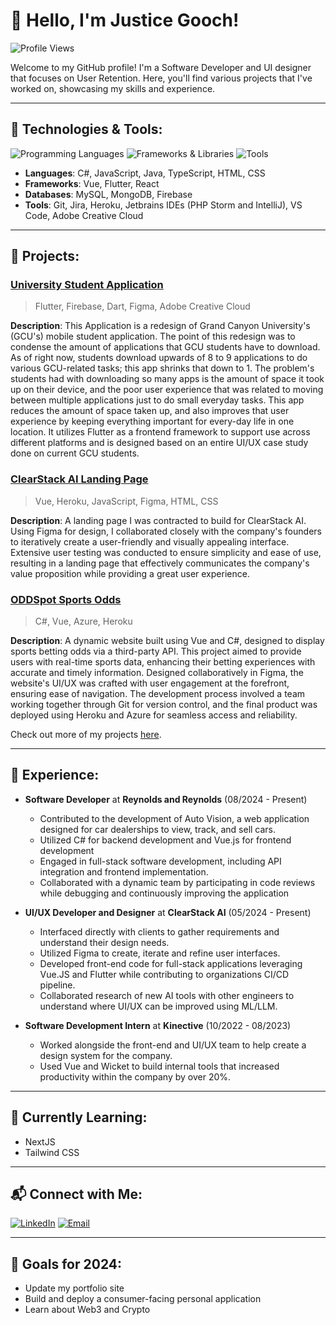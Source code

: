 # 👋 Hello, I'm Justice Gooch!

![Profile Views](https://komarev.com/ghpvc/?username=jugooch&color=blue)

Welcome to my GitHub profile! I'm a Software Developer and UI designer that focuses on User Retention. Here, you'll find various projects that I've worked on, showcasing my skills and experience.

---

## 🔧 Technologies & Tools:

![Programming Languages](https://skillicons.dev/icons?i=cs,java,javascript,typescript,html,css,dart)
![Frameworks & Libraries](https://skillicons.dev/icons?i=vue,flutter,react)
![Tools](https://skillicons.dev/icons?i=git,figma,heroku,azure,ai)

- **Languages**: C#, JavaScript, Java, TypeScript, HTML, CSS
- **Frameworks**: Vue, Flutter, React
- **Databases**: MySQL, MongoDB, Firebase
- **Tools**: Git, Jira, Heroku, Jetbrains IDEs (PHP Storm and IntelliJ), VS Code, Adobe Creative Cloud

---

## 🚀 Projects:

### [University Student Application](https://github.com/jugooch/gcu_student_app)
> Flutter, Firebase, Dart, Figma, Adobe Creative Cloud

**Description**: This Application is a redesign of Grand Canyon University's (GCU's) mobile student application. The point of this redesign was to condense the amount of applications that GCU students have to download. As of right now, students download upwards of 8 to 9 applications to do various GCU-related tasks; this app shrinks that down to 1. The problem's students had with downloading so many apps is the amount of space it took up on their device, and the poor user experience that was related to moving between multiple applications just to do small everyday tasks. This app reduces the amount of space taken up, and also improves that user experience by keeping everything important for every-day life in one location. It utilizes Flutter as a frontend framework to support use across different platforms and is designed based on an entire UI/UX case study done on current GCU students.

### [ClearStack AI Landing Page](https://www.clearstack.ai/)
> Vue, Heroku, JavaScript, Figma, HTML, CSS

**Description**: A landing page I was contracted to build for ClearStack AI. Using Figma for design, I collaborated closely with the company's founders to iteratively create a user-friendly and visually appealing interface. Extensive user testing was conducted to ensure simplicity and ease of use, resulting in a landing page that effectively communicates the company's value proposition while providing a great user experience.

### [ODDSpot Sports Odds](https://github.com/jugooch/ODDSpot-Sports-Odds)
> C#, Vue, Azure, Heroku

**Description**: A dynamic website built using Vue and C#, designed to display sports betting odds via a third-party API. This project aimed to provide users with real-time sports data, enhancing their betting experiences with accurate and timely information. Designed collaboratively in Figma, the website's UI/UX was crafted with user engagement at the forefront, ensuring ease of navigation. The development process involved a team working together through Git for version control, and the final product was deployed using Heroku and Azure for seamless access and reliability.

Check out more of my projects [here](https://github.com/jugooch?tab=repositories).

---

## 💼 Experience:

- **Software Developer** at **Reynolds and Reynolds** (08/2024 - Present)
  - Contributed to the development of Auto Vision, a web application designed for car dealerships to view, track, and sell cars.
  - Utilized C# for backend development and Vue.js for frontend development
  - Engaged in full-stack software development, including API integration and frontend implementation.
  - Collaborated with a dynamic team by participating in code reviews while debugging and continuously improving the application

- **UI/UX Developer and Designer** at **ClearStack AI** (05/2024 - Present)
  - Interfaced directly with clients to gather requirements and understand their design needs.
  - Utilized Figma to create, iterate and refine user interfaces.
  - Developed front-end code for full-stack applications leveraging Vue.JS and Flutter while contributing to organizations CI/CD pipeline.
  - Collaborated research of new AI tools with other engineers to understand where UI/UX can be improved using ML/LLM.

- **Software Development Intern** at **Kinective** (10/2022 - 08/2023)
  - Worked alongside the front-end and UI/UX team to help create a design system for the company.
  - Used Vue and Wicket to build internal tools that increased productivity within the company by over 20%.

---

## 🌱 Currently Learning:

- NextJS
- Tailwind CSS

---

## 📬 Connect with Me:

[![LinkedIn](https://img.shields.io/badge/LinkedIn-Connect-blue?style=flat&logo=linkedin)](https://www.linkedin.com/in/justicegooch)
[![Email](https://img.shields.io/badge/Email-Send-blue?style=flat&logo=gmail)](mailto:justicegooch@gmail.com)

---

## 🎯 Goals for 2024:

- Update my portfolio site
- Build and deploy a consumer-facing personal application
- Learn about Web3 and Crypto
